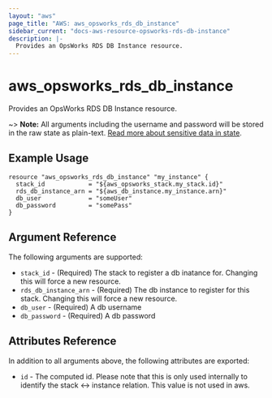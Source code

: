 ```yaml
---
layout: "aws"
page_title: "AWS: aws_opsworks_rds_db_instance"
sidebar_current: "docs-aws-resource-opsworks-rds-db-instance"
description: |-
  Provides an OpsWorks RDS DB Instance resource.
---
```


# aws_opsworks_rds_db_instance

Provides an OpsWorks RDS DB Instance resource.

~> **Note:** All arguments including the username and password will be stored in the raw state as plain-text.
[Read more about sensitive data in state](/docs/state/sensitive-data.html).

## Example Usage

```hcl
resource "aws_opsworks_rds_db_instance" "my_instance" {
  stack_id            = "${aws_opsworks_stack.my_stack.id}"
  rds_db_instance_arn = "${aws_db_instance.my_instance.arn}"
  db_user             = "someUser"
  db_password         = "somePass"
}
```

## Argument Reference

The following arguments are supported:

* `stack_id` - (Required) The stack to register a db inatance for. Changing this will force a new resource.
* `rds_db_instance_arn` - (Required) The db instance to register for this stack. Changing this will force a new resource.
* `db_user` - (Required) A db username
* `db_password` - (Required) A db password

## Attributes Reference

In addition to all arguments above, the following attributes are exported:

* `id` - The computed id. Please note that this is only used internally to identify the stack <-> instance relation. This value is not used in aws.
